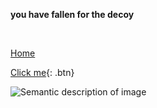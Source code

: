 

<strong>you have fallen for the decoy</strong>

<br>

[Home](./)

[Click me](src="images/PhotoGallery/lick/IMG_1195.JPG"){: .btn}

![Semantic description of image]("images/PhotoGallery/lick/IMG_1195.JPG" "Image Title")
